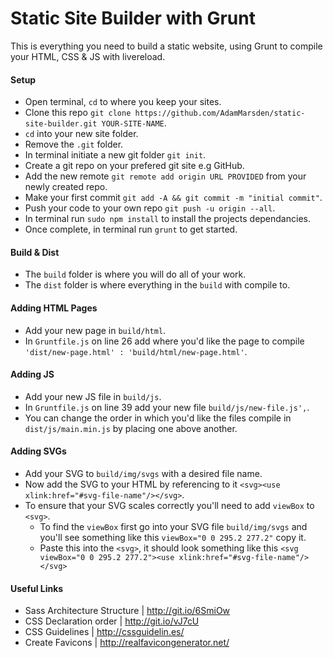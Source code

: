 # Static Site Builder with Grunt

This is everything you need to build a static website, using Grunt to compile your HTML, CSS & JS with livereload.

#### Setup

- Open terminal, `cd` to where you keep your sites.
- Clone this repo `git clone https://github.com/AdamMarsden/static-site-builder.git YOUR-SITE-NAME`.
- `cd` into your new site folder.
- Remove the `.git` folder.
- In terminal initiate a new git folder `git init`.
- Create a git repo on your prefered git site e.g GitHub.
- Add the new remote `git remote add origin URL PROVIDED` from your newly created repo.
- Make your first commit `git add -A && git commit -m "initial commit"`.
- Push your code to your own repo `git push -u origin --all`.
- In terminal run `sudo npm install` to install the projects dependancies.
- Once complete, in terminal run `grunt` to get started.

#### Build & Dist
- The `build` folder is where you will do all of your work.
- The `dist` folder is where everything in the `build` with compile to.

#### Adding HTML Pages
- Add your new page in `build/html`.
- In `Gruntfile.js` on line 26 add where you'd like the page to compile `'dist/new-page.html' : 'build/html/new-page.html'`.

#### Adding JS
- Add your new JS file in `build/js`.
- In `Gruntfile.js` on line 39 add your new file `build/js/new-file.js',`.
- You can change the order in which you'd like the files compile in `dist/js/main.min.js` by placing one above another.

#### Adding SVGs
- Add your SVG to `build/img/svgs` with a desired file name.
- Now add the SVG to your HTML by referencing to it `<svg><use xlink:href="#svg-file-name"/></svg>`.
- To ensure that your SVG scales correctly you'll need to add `viewBox` to `<svg>`.
  - To find the `viewBox` first go into your SVG file `build/img/svgs` and you'll see something like this `viewBox="0 0 295.2 277.2"` copy it.
  - Paste this into the `<svg>`, it should look something like this `<svg viewBox="0 0 295.2 277.2"><use xlink:href="#svg-file-name"/></svg>`

#### Useful Links
- Sass Architecture Structure | http://git.io/6SmiOw
- CSS Declaration order | http://git.io/vJ7cU
- CSS Guidelines | http://cssguidelin.es/
- Create Favicons | http://realfavicongenerator.net/
